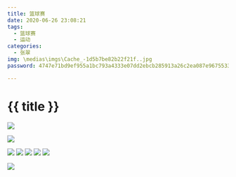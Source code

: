 ```yaml
---
title: 篮球赛
date: 2020-06-26 23:08:21
tags:
  - 篮球赛
  - 运动
categories:
  - 张翠
img: \medias\imgs\Cache_-1d5b7be82b22f21f..jpg
password: 4747e71bd9ef955a1bc793a4333e07dd2ebcb285913a26c2ea087e9675533741

---
```


# {{ title }}

![](https://cdn.jsdelivr.net/gh/JLUtangchuan/picBed@dev/img/20200626231222.jpg)



![](https://cdn.jsdelivr.net/gh/JLUtangchuan/picBed@dev/img/20200626231233.jpg)



![](https://cdn.jsdelivr.net/gh/JLUtangchuan/picBed@dev/img/20200626231244.jpg)
![](https://cdn.jsdelivr.net/gh/JLUtangchuan/picBed@dev/img/20200626231323.jpg)
![](https://cdn.jsdelivr.net/gh/JLUtangchuan/picBed@dev/img/20200626231352.jpg)
![](https://cdn.jsdelivr.net/gh/JLUtangchuan/picBed@dev/img/20200626231306.jpg)
![](https://cdn.jsdelivr.net/gh/JLUtangchuan/picBed@dev/img/20200626231403.jpg)





![](https://cdn.jsdelivr.net/gh/JLUtangchuan/picBed@dev/img/20200626231412.jpg)